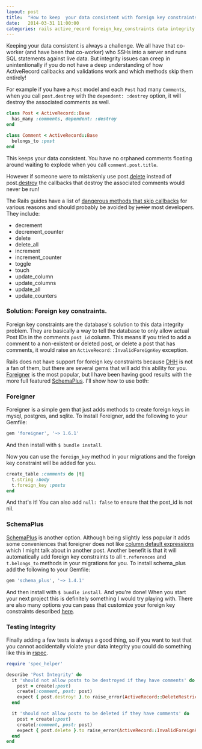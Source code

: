 ```yaml
---
layout: post
title:  "How to keep  your data consistent with foreign key constraints"
date:   2014-03-31 11:00:00
categories: rails active_record foreign_key_constraints data integrity
---
```


Keeping your data consistent is always a challenge. We all have that co-worker 
(and have been that co-worker) who SSHs into a server and runs SQL statements 
against live data. But integrity issues can creep in unintentionally if you do
not have a deep understanding of how ActiveRecord callbacks and validations 
work and which methods skip them entirely!

For example if you have a `Post` model and each `Post` had many `Comments`, when you 
call `post.destroy` with the `dependent: :destroy` option, it will destroy the 
associated comments as well.

```ruby
class Post < ActiveRecord::Base
  has_many :comments, dependent: :destroy
end

class Comment < ActiveRecord::Base
  belongs_to :post
end
```

This keeps your data consistent. You have no orphaned comments floating around
waiting to explode when you call `comment.post.title`.

However if someone were to mistakenly use
post.[delete](http://api.rubyonrails.org/classes/ActiveRecord/Relation.html#method-i-delete)
instead of post.[destroy](http://api.rubyonrails.org/classes/ActiveRecord/Relation.html#method-i-destroy)
the callbacks that destroy the associated comments would never be run!

The Rails guides have a list of 
[dangerous methods that skip callbacks](http://guides.rubyonrails.org/active_record_callbacks.html#skipping-callbacks)
for various reasons and should probably be avoided by ~~junior~~ most 
developers. They include:

* decrement
* decrement_counter
* delete
* delete_all
* increment
* increment_counter
* toggle
* touch
* update_column
* update_columns
* update_all
* update_counters

### Solution: Foreign key constraints.

Foreign key constraints are the database's solution to this data integrity 
problem. They are basically a way to tell the database to only allow actual 
Post IDs in the comments `post_id` column. This means if you tried to add a 
comment to a non-existent or deleted post, or delete a post that has comments, 
it would raise an `ActiveRecord::InvalidForeignKey` exception.

Rails does not have support for foreign key constraints because
[DHH](http://en.wikipedia.org/wiki/David_Heinemeier_Hansson) is not a
fan of them, but there are several gems that will add this ability for you. 
[Foreigner](https://github.com/matthuhiggins/foreigner) is the most popular, 
but I have been having good results with the more full featured 
[SchemaPlus](https://github.com/lomba/schema_plus). I'll show how to use 
both:

### Foreigner

Foreigner is a simple gem that just adds methods to create foreign keys in
mysql, postgres, and sqlite. To install Foreigner, add the following to your
Gemfile:

```ruby
gem 'foreigner', '~> 1.6.1'
```

And then install with `$ bundle install`.

Now you can use the `foreign_key` method in your migrations and the foreign
key constraint will be added for you.

```ruby
create_table :comments do |t|
  t.string :body
  t.foreign_key :posts
end
```

And that's it! You can also add `null: false` to ensure that the post_id is 
not nil.

### SchemaPlus

[SchemaPlus](https://github.com/lomba/schema_plus) is another option. 
Although being slightly less popular it adds some conveniences that foreigner 
does not like 
[column default expressions](https://github.com/lomba/schema_plus#column-defaults-expressions)
which I might talk about in another post. Another benefit is that it will 
automatically add foreign key constraints to all `t.references` and
`t.belongs_to` methods in your migrations for you. To install schema_plus add 
the following to your Gemfile:

```ruby
gem 'schema_plus', '~> 1.4.1'
```

And then install with `$ bundle install`. And you're done! When you start your 
next project this is definitely something I would try playing with. There are 
also many options you can pass that customize your foreign key constraints 
described [here](https://github.com/lomba/schema_plus#foreign-key-constraints).


### Testing Integrity

Finally adding a few tests is always a good thing, so if you want to test that 
you cannot accidentally violate your data integrity you could do something 
like this in [rspec](https://github.com/rspec/rspec).

```ruby
require 'spec_helper'

describe 'Post Integrity' do
  it 'should not allow posts to be destroyed if they have comments' do
    post = create(:post)
    create(:comment, post: post)
    expect { post.destroy! }.to raise_error(ActiveRecord::DeleteRestrictionError)
  end

  it 'should not allow posts to be deleted if they have comments' do
    post = create(:post)
    create(:comment, post: post)
    expect { post.delete }.to raise_error(ActiveRecord::InvalidForeignKey)
  end
end
```
